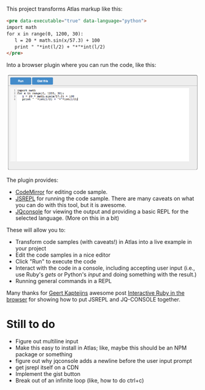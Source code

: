 This project transforms Atlas markup like this:

```html
<pre data-executable="true" data-language="python">
import math
for x in range(0, 1200, 30):
   l = 20 * math.sin(x/57.3) + 100
   print " "*int(l/2) + "*"*int(l/2)
</pre>
```

Into a browser plugin where you can run the code, like this:

<img src="orm-coderunner-jsrepl.png"></img>

The plugin provides:

* [CodeMirror](https://github.com/marijnh/codemirror) for editing code sample.
* [JSREPL](https://github.com/replit/jsrepl) for running the code sample.  There are many caveats on what you can do with this tool, but it is awesome.
* [JQconsole](https://github.com/replit/jq-console) for viewing the output and providing a basic REPL for the selected language. (More on this in a bit)

These will allow you to:

* Transform code samples (with caveats!) in Atlas into a live example in your project
* Edit the code samples in a nice editor
* Click "Run" to execute the code
* Interact with the code in a console, including accepting user input (i.e., use Ruby's _gets_ or Python's _input_ and doing something with the result.)
* Running general commands in a REPL

Many thanks for [Geert Kapteijns](http://kapteijns.org/) awesome post [Interactive Ruby in the browser](http://kapteijns.org/2014/03/21/ruby-repl-in-javascript.html) for showing how to put JSREPL and JQ-CONSOLE together.

# Still to do

* Figure out multiline input
* Make this easy to install in Atlas; like, maybe this should be an NPM package or something
* figure out why jqconsole adds a newline before the user input prompt
* get jsrepl itself on a CDN
* Implement the gist button 
* Break out of an infinite loop (like, how to do ctrl+c)


